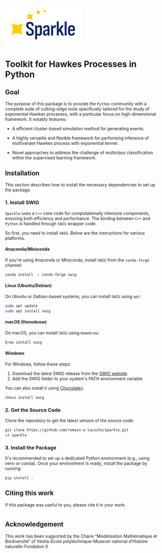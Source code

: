 
<a href="https://github.com/romain-e-lacoste/sparkle">
    <img src="doc/logos/sparkle-logo-black.svg" alt="Sparkle black logo" width=250/>
</a>


# Toolkit for Hawkes Processes in Python


## Goal

The purpose of this package is to provide the `Python` community with 
a complete suite of cutting-edge tools specifically tailored for 
the study of exponential Hawkes processes, with a particular focus 
on high-dimensional framework. It notably features:

  * A efficient cluster-based simulation method for generating events.

  * A highly versatile and flexible framework for performing inference of 
    multivariate Hawkes process with exponential kernel. 

  * Novel approaches to address the challenge of multiclass 
    classification within the supervised learning framework.


## Installation

This section describes how to install the necessary dependencies to 
set up the package.

### 1. Install SWIG

`Sparkle` uses a `C++` core code for computationally intensive 
components, ensuring both efficiency and performance. The binding between `C++` 
and `Python` is handled through `SWIG` wrapper code.

So first, you need to install `SWIG`. Below are the instructions for various platforms.

#### **Anaconda/Miniconda**

If you're using Anaconda or Miniconda, install `SWIG` from the `conda-forge` channel:

```bash
conda install -c conda-forge swig
```

#### **Linux (Ubuntu/Debian)**

On Ubuntu or Debian-based systems, you can install `SWIG` using `apt`:

```bash
sudo apt update
sudo apt install swig
```

#### **macOS (Homebrew)**

On macOS, you can install `SWIG` using `Homebrew`:

```bash
brew install swig
```

#### Windows 

For Windows, follow these steps:

1. Download the latest SWIG release from the [SWIG website](http://www.swig.org/download.html)
2. Add the SWIG folder to your system's PATH environment variable

You can also install it using [Chocolatey](https://community.chocolatey.org/packages/swig):

```bash
choco install swig
```

### 2. Get the Source Code

Clone the repository to get the latest version of the source code:

```bash
git clone https://github.com/romain-e-lacoste/sparkle.git
cd sparkle
```

### 3. Install the Package

It's recommended to set up a dedicated Python environment (e.g., using venv or conda). 
Once your environment is ready, install the package by running:

```bash
pip install .
```

## Citing this work

If this package was useful to you, please cite it in your work:

```bibtex

```

## Acknowledgement

This work has been supported by the Chaire “Modélisation Mathématique et Biodiversité”
of Veolia-École polytechnique-Museum national d’Histoire naturelle-Fondation X